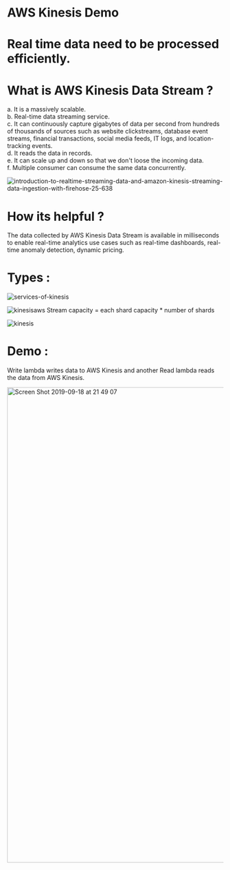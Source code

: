 # AWS Kinesis Demo

# Real time data need to be processed efficiently.

# What is AWS Kinesis Data Stream ?
a. It is a massively scalable.\
b. Real-time data streaming service.\
c. It can continuously capture gigabytes of data per second from hundreds of thousands of sources such as website clickstreams, database event streams, financial transactions, social media feeds, IT logs, and location-tracking events.\
d. It reads the data in records.\
e. It can scale up and down so that we don't loose the incoming data.\
f. Multiple consumer can consume the same data concurrently.

![introduction-to-realtime-streaming-data-and-amazon-kinesis-streaming-data-ingestion-with-firehose-25-638](https://user-images.githubusercontent.com/30971809/65378600-fa20eb80-dcba-11e9-9444-1bbc11867473.jpg)


# How its helpful ?
The data collected by AWS Kinesis Data Stream is available in milliseconds to enable real-time analytics use cases such as real-time dashboards, real-time anomaly detection, dynamic pricing.

# Types :

![services-of-kinesis](https://user-images.githubusercontent.com/30971809/65175591-68637500-da53-11e9-9c88-c305bef7a721.png)

![kinesisaws](https://user-images.githubusercontent.com/30971809/65072983-3938ff00-d992-11e9-9077-4caa6667a2a4.png)
Stream capacity = each shard capacity * number of shards

![kinesis](https://user-images.githubusercontent.com/30971809/65073092-6ab1ca80-d992-11e9-871e-26eb962f4b70.png)

# Demo :
Write lambda writes data to AWS Kinesis and another Read lambda reads the data from AWS Kinesis.

<img width="1105" alt="Screen Shot 2019-09-18 at 21 49 07" src="https://user-images.githubusercontent.com/30971809/65180912-36a3db80-da5e-11e9-8d2f-16bc83992e13.png">



